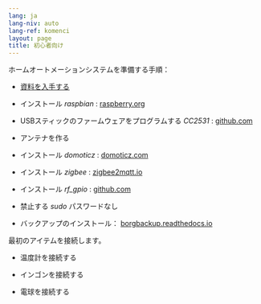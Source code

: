 ```yaml
---
lang: ja
lang-niv: auto
lang-ref: komenci
layout: page
title: 初心者向け
---
```


ホームオートメーションシステムを準備する手順：  

* [資料を入手する](_posts/2020-08-31-aparataro.md)

* インストール _raspbian_ : [raspberry.org](https://www.raspberrypi.org/documentation/installation/installing-images/README.md)

* USBスティックのファームウェアをプログラムする _CC2531_ : [github.com](https://github.com/jmichault/flash_cc2531)

* アンテナを作る

* インストール _domoticz_ : [domoticz.com](https://www.domoticz.com/wiki/Raspberry_Pi)

* インストール _zigbee_ : [zigbee2mqtt.io](https://www.zigbee2mqtt.io/getting_started/running_zigbee2mqtt.html)

* インストール _rf_gpio_ : [github.com](https://github.com/jmichault/rf_gpio/blob/master/LeguMin.md)

* 禁止する _sudo_ パスワードなし

* バックアップのインストール： [borgbackup.readthedocs.io](https://borgbackup.readthedocs.io/en/stable/installation.html)


最初のアイテムを接続します。  
* 温度計を接続する

* インゴンを接続する

* 電球を接続する


